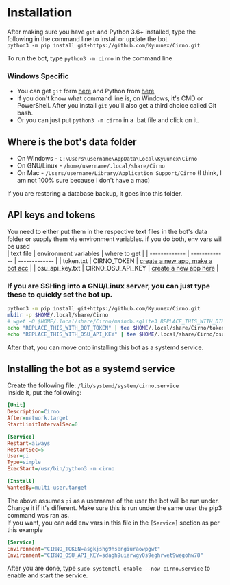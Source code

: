 # Installation
After making sure you have `git` and Python 3.6+ installed, 
type the following in the command line to install or update the bot  
`python3 -m pip install git+https://github.com/Kyuunex/Cirno.git`  

To run the bot, type `python3 -m cirno` in the command line  

### Windows Specific
+ You can get `git` form [here](https://git-scm.com/downloads) 
and Python from [here](https://www.python.org/downloads/windows/)  
+ If you don't know what command line is, on Windows, it's CMD or PowerShell. 
After you install `git` you'll also get a third choice called Git bash. 
+ Or you can just put `python3 -m cirno` in a .bat file and click on it.

## Where is the bot's data folder
+ On Windows - `C:\Users\username\AppData\Local\Kyuunex\Cirno`
+ On GNU/Linux - `/home/username/.local/share/Cirno`
+ On Mac - `/Users/username/Library/Application Support/Cirno` (I think, I am not 100% sure because I don't have a mac)

If you are restoring a database backup, it goes into this folder.

## API keys and tokens
You need to either put them in the respective text files in the bot's data folder or 
supply them via environment variables. if you do both, env vars will be used  
| text file  | environment variables | where to get |
| ------------- | ------------- | ------------- |
| token.txt  | CIRNO_TOKEN  | [create a new app, make a bot acc](https://discord.com/developers/applications/) |
| osu_api_key.txt  | CIRNO_OSU_API_KEY  | [create a new app here](https://osu.ppy.sh/p/api/) |

### If you are SSHing into a GNU/Linux server, you can just type these to quickly set the bot up.

```sh
python3 -m pip install git+https://github.com/Kyuunex/Cirno.git
mkdir -p $HOME/.local/share/Cirno
# wget -O $HOME/.local/share/Cirno/maindb.sqlite3 REPLACE_THIS_WITH_DIRECT_FILE_LINK # only do if you are restoring a backup
echo "REPLACE_THIS_WITH_BOT_TOKEN" | tee $HOME/.local/share/Cirno/token.txt
echo "REPLACE_THIS_WITH_OSU_API_KEY" | tee $HOME/.local/share/Cirno/osu_api_key.txt
```

After that, you can move onto installing this bot as a systemd service. 

## Installing the bot as a systemd service

Create the following file: `/lib/systemd/system/cirno.service`  
Inside it, put the following:
```ini
[Unit]
Description=Cirno
After=network.target
StartLimitIntervalSec=0

[Service]
Restart=always
RestartSec=5
User=pi
Type=simple
ExecStart=/usr/bin/python3 -m cirno

[Install]
WantedBy=multi-user.target
```

The above assumes `pi` as a username of the user the bot will be run under. Change it if it's different. 
Make sure this is run under the same user the pip3 command was ran as.  
If you want, you can add env vars in this file in the `[Service]` section as per this example
```ini
[Service]
Environment="CIRNO_TOKEN=asgkjshg9hsengiuraowpgwt"
Environment="CIRNO_OSU_API_KEY=sdagh9uiarwgy0s9eghrwet9wegohw78"
```  

After you are done, type `sudo systemctl enable --now cirno.service` to enable and start the service.
